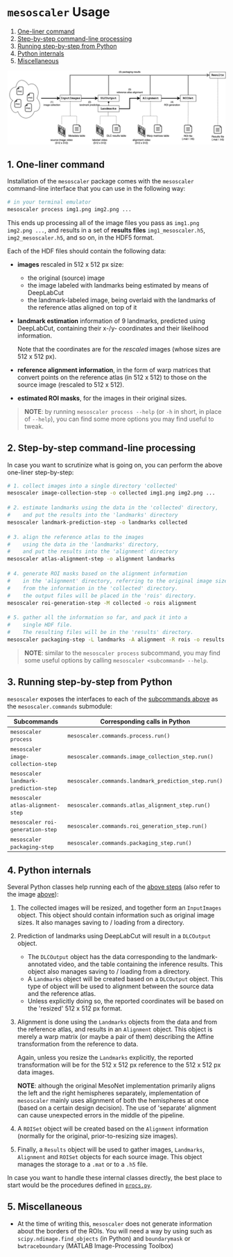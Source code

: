 # `mesoscaler` Usage

1. [One-liner command](#1-one-liner-command)
2. [Step-by-step command-line processing](#2-step-by-step-command-line-processing)
3. [Running step-by-step from Python](#3-running-step-by-step-from-python)
4. [Python internals](#4-python-internals)
5. [Miscellaneous](#5-miscellaneous)


![mesoscaler workflow](./resources/workflow.png)

## 1. One-liner command

Installation of the `mesoscaler` package comes with the `mesoscaler` command-line interface that you can use in the following way:

```bash
# in your terminal emulator
mesoscaler process img1.png img2.png ...
```

This ends up processing all of the image files you pass as
`img1.png img2.png ...`, and results in a set of **results files**
`img1_mesoscaler.h5`, `img2_mesoscaler.h5`, and so on,
in the HDF5 format.

Each of the HDF files should contain the following data:

- **images** rescaled in 512 x 512 px size:
  - the original (source) image
  - the image labeled with landmarks being estimated by means of
    DeepLabCut
  - the landmark-labeled image, being overlaid with the landmarks
    of the reference atlas aligned on top of it
- **landmark estimation** information of 9 landmarks, predicted
  using DeepLabCut, containing their x-/y- coordinates and their likelihood information.

  Note that the coordinates are for the _rescaled_ images (whose sizes are 512 x 512 px).
- **reference alignment information**, in the form of warp matrices
  that convert points on the reference atlas (in 512 x 512) to
  those on the source image (rescaled to 512 x 512).
- **estimated ROI masks**, for the images in their original sizes.

> **NOTE**: by running `mesoscaler process --help` (or `-h` in short, in place of `--help`), you can find some more options you may find useful to tweak.


## 2. Step-by-step command-line processing

In case you want to scrutinize what is going on, you can perform the above one-liner step-by-step:

```bash
# 1. collect images into a single directory 'collected'
mesoscaler image-collection-step -o collected img1.png img2.png ...

# 2. estimate landmarks using the data in the 'collected' directory,
#    and put the results into the 'landmarks' directory
mesoscaler landmark-prediction-step -o landmarks collected

# 3. align the reference atlas to the images
#    using the data in the 'landmarks' directory,
#    and put the results into the 'alignment' directory
mesoscaler atlas-alignment-step -o alignment landmarks

# 4. generate ROI masks based on the alignment information
#    in the 'alignment' directory, referring to the original image sizes
#    from the information in the 'collected' directory.
#    the output files will be placed in the 'rois' directory.
mesoscaler roi-generation-step -M collected -o rois alignment

# 5. gather all the information so far, and pack it into a
#    single HDF file.
#    The resulting files will be in the 'results' directory.
mesoscaler packaging-step -L landmarks -A alignment -R rois -o results collected
```

> **NOTE**: similar to the `mesoscaler process` subcommand, you may find some useful options by calling `mesoscaler <subcommand> --help`.

## 3. Running step-by-step from Python

`mesoscaler` exposes the interfaces to each of the [subcommands above](#2-step-by-step-command-line-processing)
as the `mesoscaler.commands` submodule:

| Subcommands | Corresponding calls in Python |
|------------|------------------------------|
|`mesoscaler process` | `mesoscaler.commands.process.run()` |
|`mesoscaler image-collection-step` | `mesoscaler.commands.image_collection_step.run()` |
|`mesoscaler landmark-prediction-step` | `mesoscaler.commands.landmark_prediction_step.run()` |
|`mesoscaler atlas-alignment-step` | `mesoscaler.commands.atlas_alignment_step.run()` |
|`mesoscaler roi-generation-step` | `mesoscaler.commands.roi_generation_step.run()` |
|`mesoscaler packaging-step` | `mesoscaler.commands.packaging_step.run()` |


## 4. Python internals

Several Python classes help running each of the [above steps](#2-step-by-step-command-line-processing)
(also refer to the image [above](#mesoscaler-usage)):

1. The collected images will be resized, and together form
   an `InputImages` object.
   This object should contain information such as
   original image sizes. It also manages saving to / loading from a directory.
2. Prediction of landmarks using DeepLabCut will result in
   a `DLCOutput` object.
   - The `DLCOutput` object has the data corresponding to the landmark-annotated
     video, and the table containing the inference results.
     This object also manages saving to / loading from a directory.
   - A `Landmarks` object will be created based on a `DLCOutput` object.
     This type of object will be used to alignment between the
     source data and the reference atlas.
   - Unless explicitly doing so, the reported coordinates will be
     based on the 'resized' 512 x 512 px format.
3. Alignment is done using the `Landmarks` objects from the data
   and from the reference atlas, and results in an `Alignment` object.
   This object is merely a warp matrix (or maybe a pair of them)
   describing the Affine transformation from the reference to data.

   Again, unless you resize the `Landmarks` explicitly, the
   reported transformation will be for the 512 x 512 px reference
   to the 512 x 512 px data images.

   **NOTE**: although the original MesoNet implementation primarily
   aligns the left and the right hemispheres separately,
   implementation of `mesoscaler` mainly uses alignment of
   both the hemispheres at once (based on a certain design decision).
   The use of 'separate' alignment can cause unexpected errors
   in the middle of the pipeline.

4. A `ROISet` object will be created based on the `Alignment` information
  (normally for the original, prior-to-resizing size images).
5. Finally, a `Results` object will be used to gather images,
   `Landmarks`, `Alignment` and `ROISet` objects for each source image.
   This object manages the storage to a `.mat` or to a `.h5` file.

In case you want to handle these internal classes directly,
the best place to start would be the procedures defined in [`procs.py`](./mesoscaler/procs.py).

## 5. Miscellaneous

- At the time of writing this, `mesoscaler` does not generate information about the borders of the ROIs. 
  You will need a way by using such as `scipy.ndimage.find_objects` (in Python)
  and `boundarymask` or `bwtraceboundary` (MATLAB Image-Processing Toolbox)

